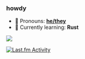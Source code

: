 ### howdy

- 💫 Pronouns: **[he/they](https://en.pronouns.page/@toastorbtoasted)**
- 🧠 Currently learning: **Rust**

![](https://nocache.advaith.workers.dev/?url=https://visitor-badge.glitch.me/badge?page_id=toastythetoaster.toastythetoaster)

[![Last.fm Activity](https://toru.kio.dev/api/v1/T0457Y?theme=dark)](https://last.fm/user/T0457Y)

